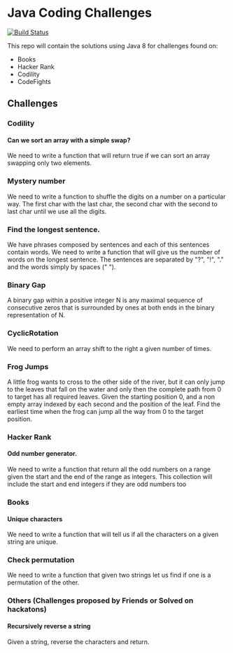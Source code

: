 # Java Coding Challenges

[![Build Status](https://travis-ci.org/geektimus/java-challenges.svg?branch=master)](https://travis-ci.org/geektimus/java-challenges)

This repo will contain the solutions using Java 8 for challenges found on:

* Books
* Hacker Rank
* Codility
* CodeFights

## Challenges

### Codility

#### Can we sort an array with a simple swap? 
We need to write a function that will return true if we can sort an array swapping only two elements.

### Mystery number
We need to write a function to shuffle the digits on a number on a particular way. The first char with the last char,
the second char with the second to last char until we use all the digits.

### Find the longest sentence.
We have phrases composed by sentences and each of this sentences contain words. We need to write a function that will
give us the number of words on the longest sentence. The sentences are separated by "?", "!", "." and the words simply
by spaces (" ").

### Binary Gap
A binary gap within a positive integer N is any maximal sequence of consecutive zeros that is surrounded by ones at both ends in the binary representation of N.

### CyclicRotation
We need to perform an array shift to the right a given number of times.

### Frog Jumps
A little frog wants to cross to the other side of the river, but it can only jump to the leaves that fall on the water 
and only then the complete path from 0 to target has all required leaves.
Given the starting position 0, and a non empty array indexed by each second and the position of the leaf. Find the earliest
time when the frog can jump all the way from 0 to the target position.

### Hacker Rank
#### Odd number generator.
We need to write a function that return all the odd numbers on a range given the start and the end of the range as
integers. This collection will include the start and end integers if they are odd numbers too

### Books
#### Unique characters
We need to write a function that will tell us if all the characters on a given string are unique.

### Check permutation
We need to write a function that given two strings let us find if one is a permutation of the other.

### Others (Challenges proposed by Friends or Solved on hackatons)
#### Recursively reverse a string
Given a string, reverse the characters and return.
